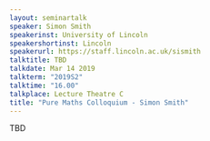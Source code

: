 ```yaml
---
layout: seminartalk
speaker: Simon Smith
speakerinst: University of Lincoln
speakershortinst: Lincoln
speakerurl: https://staff.lincoln.ac.uk/sismith
talktitle: TBD
talkdate: Mar 14 2019
talkterm: "2019S2"
talktime: "16.00"
talkplace: Lecture Theatre C
title: "Pure Maths Colloquium - Simon Smith"
---
```


TBD